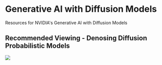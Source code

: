 # Generative AI with Diffusion Models
Resources for NVIDIA's Generative AI with Diffusion Models

## Recommended Viewing - Denosing Diffusion Probabilistic Models

![](https://youtu.be/EhndHhIvWWw?si=VBtvl83UYaOHQcEr)
